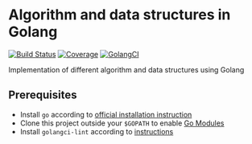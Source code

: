 # Algorithm and data structures in Golang 

[![Build Status](https://travis-ci.com/willshen8/go-algorithms-and-data-structures.svg?branch=master)](https://travis-ci.com/willshen8/go-algorithms-and-data-structures)
[![Coverage](https://codecov.io/gh/willshen8/go-algorithms-and-data-structures/branch/master/graph/badge.svg)](https://codecov.io/gh/willshen8/go-algorithms-and-data-structures)
[![GolangCI](https://golangci.com/badges/github.com/willshen8/go-algorithms-and-data-structures.svg)](https://golangci.com/r/github.com/willshen8/go-algorithms-and-data-structures)

Implementation of different algorithm and data structures using Golang  

## Prerequisites

-   Install `go` according to [official installation instruction](https://golang.org/doc/install)
-   Clone this project outside your `$GOPATH` to enable [Go Modules](https://github.com/golang/go/wiki/Modules)
-   Install `golangci-lint` according to [instructions](https://github.com/golangci/golangci-lint#local-installation)
